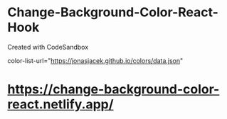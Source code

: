 # Change-Background-Color-React-Hook
Created with CodeSandbox

color-list-url="https://jonasjacek.github.io/colors/data.json"

# https://change-background-color-react.netlify.app/

